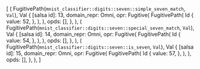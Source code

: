 [
    (
        FugitivePath(`mnist_classifier::digits::seven::simple_seven_match`, `Val`),
        Val {
            [salsa id]: 13,
            domain_repr: Omni,
            opr: Fugitive(
                FugitivePath(
                    Id {
                        value: 52,
                    },
                ),
            ),
            opds: [],
        },
    ),
    (
        FugitivePath(`mnist_classifier::digits::seven::special_seven_match`, `Val`),
        Val {
            [salsa id]: 14,
            domain_repr: Omni,
            opr: Fugitive(
                FugitivePath(
                    Id {
                        value: 54,
                    },
                ),
            ),
            opds: [],
        },
    ),
    (
        FugitivePath(`mnist_classifier::digits::seven::is_seven`, `Val`),
        Val {
            [salsa id]: 15,
            domain_repr: Omni,
            opr: Fugitive(
                FugitivePath(
                    Id {
                        value: 57,
                    },
                ),
            ),
            opds: [],
        },
    ),
]